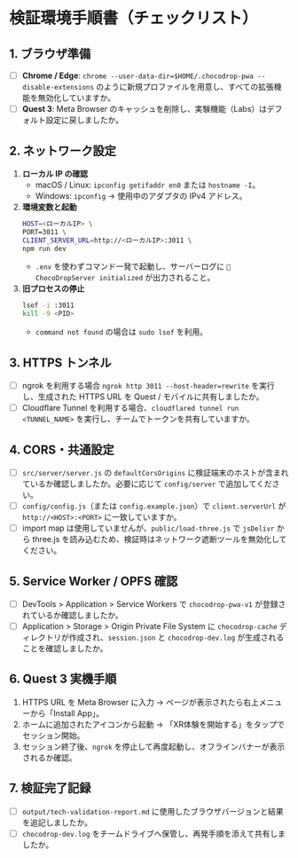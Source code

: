 # 検証環境手順書（チェックリスト）

## 1. ブラウザ準備
- [ ] **Chrome / Edge**: `chrome --user-data-dir=$HOME/.chocodrop-pwa --disable-extensions` のように新規プロファイルを用意し、すべての拡張機能を無効化していますか。
- [ ] **Quest 3**: Meta Browser のキャッシュを削除し、実験機能（Labs）はデフォルト設定に戻しましたか。

## 2. ネットワーク設定
1. **ローカル IP の確認**
   - macOS / Linux: `ipconfig getifaddr en0` または `hostname -I`。
   - Windows: `ipconfig` → 使用中のアダプタの IPv4 アドレス。
2. **環境変数と起動**
   ```bash
   HOST=<ローカルIP> \
   PORT=3011 \
   CLIENT_SERVER_URL=http://<ローカルIP>:3011 \
   npm run dev
   ```
   - `.env` を使わずコマンド一発で起動し、サーバーログに `🍫 ChocoDropServer initialized` が出力されること。
3. **旧プロセスの停止**
   ```bash
   lsof -i :3011
   kill -9 <PID>
   ```
   - `command not found` の場合は `sudo lsof` を利用。

## 3. HTTPS トンネル
- [ ] ngrok を利用する場合 `ngrok http 3011 --host-header=rewrite` を実行し、生成された HTTPS URL を Quest / モバイルに共有しましたか。
- [ ] Cloudflare Tunnel を利用する場合、`cloudflared tunnel run <TUNNEL_NAME>` を実行し、チームでトークンを共有していますか。

## 4. CORS・共通設定
- [ ] `src/server/server.js` の `defaultCorsOrigins` に検証端末のホストが含まれているか確認しましたか。必要に応じて `config/server` で追加してください。
- [ ] `config/config.js`（または `config.example.json`）で `client.serverUrl` が `http://<HOST>:<PORT>` に一致していますか。
- [ ] import map は使用していませんが、`public/load-three.js` で `jsDelivr` から three.js を読み込むため、検証時はネットワーク遮断ツールを無効化してください。

## 5. Service Worker / OPFS 確認
- [ ] DevTools > Application > Service Workers で `chocodrop-pwa-v1` が登録されているか確認しましたか。
- [ ] Application > Storage > Origin Private File System に `chocodrop-cache` ディレクトリが作成され、`session.json` と `chocodrop-dev.log` が生成されることを確認しましたか。

## 6. Quest 3 実機手順
1. HTTPS URL を Meta Browser に入力 → ページが表示されたら右上メニューから「Install App」。
2. ホームに追加されたアイコンから起動 → 「XR体験を開始する」をタップでセッション開始。
3. セッション終了後、`ngrok` を停止して再度起動し、オフラインバナーが表示されるか確認。

## 7. 検証完了記録
- [ ] `output/tech-validation-report.md` に使用したブラウザバージョンと結果を追記しましたか。
- [ ] `chocodrop-dev.log` をチームドライブへ保管し、再発手順を添えて共有しましたか。
